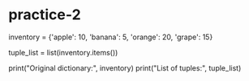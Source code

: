 # practice-2

inventory = {'apple': 10, 'banana': 5, 'orange': 20, 'grape': 15}


tuple_list = list(inventory.items())

print("Original dictionary:", inventory)
print("List of tuples:", tuple_list)
